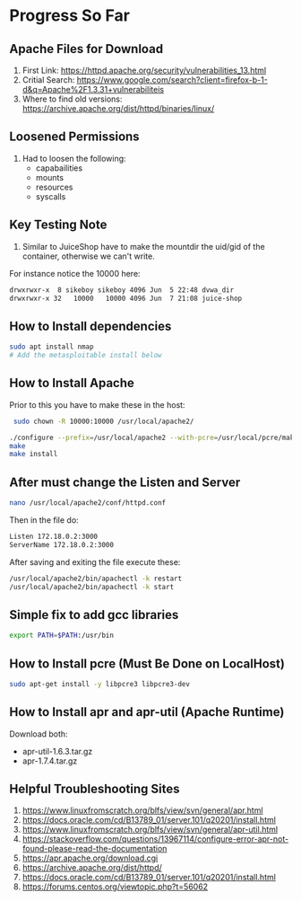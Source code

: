 # Progress So Far

## Apache Files for Download

1. First Link: https://httpd.apache.org/security/vulnerabilities_13.html
2. Critial Search: https://www.google.com/search?client=firefox-b-1-d&q=Apache%2F1.3.31+vulnerabiliteis
3. Where to find old versions: https://archive.apache.org/dist/httpd/binaries/linux/

## Loosened Permissions

1. Had to loosen the following:
    - capabailities
    - mounts
    - resources
    - syscalls

## Key Testing Note

1. Similar to JuiceShop have to make the mountdir the uid/gid of the container, otherwise we can't write.

For instance notice the 10000 here:

```sh
drwxrwxr-x  8 sikeboy sikeboy 4096 Jun  5 22:48 dvwa_dir
drwxrwxr-x 32   10000   10000 4096 Jun  7 21:08 juice-shop
```

## How to Install dependencies

```sh
sudo apt install nmap
# Add the metasploitable install below
```

## How to Install Apache

Prior to this you have to make these in the host:

```sh
 sudo chown -R 10000:10000 /usr/local/apache2/
```

```sh
./configure --prefix=/usr/local/apache2 --with-pcre=/usr/local/pcre/make 
make
make install
```

## After must change the Listen and Server

```sh
nano /usr/local/apache2/conf/httpd.conf
```

Then in the file do:

```sh
Listen 172.18.0.2:3000
ServerName 172.18.0.2:3000
```

After saving and exiting the file execute these:

```sh
/usr/local/apache2/bin/apachectl -k restart
/usr/local/apache2/bin/apachectl -k start
```


## Simple fix to add gcc libraries

```sh
export PATH=$PATH:/usr/bin
```

## How to Install pcre (Must Be Done on LocalHost)

```sh
sudo apt-get install -y libpcre3 libpcre3-dev
```

## How to Install apr and apr-util (Apache Runtime)

Download both:

- apr-util-1.6.3.tar.gz
- apr-1.7.4.tar.gz

## Helpful Troubleshooting Sites

1. https://www.linuxfromscratch.org/blfs/view/svn/general/apr.html
2. https://docs.oracle.com/cd/B13789_01/server.101/q20201/install.html
3. https://www.linuxfromscratch.org/blfs/view/svn/general/apr-util.html
4. https://stackoverflow.com/questions/13967114/configure-error-apr-not-found-please-read-the-documentation
5. https://apr.apache.org/download.cgi 
6. https://archive.apache.org/dist/httpd/ 
7. https://docs.oracle.com/cd/B13789_01/server.101/q20201/install.html
8. https://forums.centos.org/viewtopic.php?t=56062 

